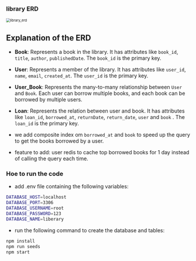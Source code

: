 ### library ERD

<image align='center' src="images/liberary.png" alt="library_erd" style="zoom: 67%;" />

## Explanation of the ERD
- **Book**: Represents a book in the library. It has attributes like `book_id`, `title`, `author`, `publishedDate`. The `book_id` is the primary key.

- **User**: Represents a member of the library. It has attributes like `user_id`, `name`, `email`, `created_at`. The `user_id` is the primary key.

- **User_Book**: Represents the many-to-many relationship between `User` and `Book`. Each user can borrow multiple books, and each book can be borrowed by multiple users.

- **Loan**: Represents the relation between user and book. It has attributes like `loan_id`, `borrowed_at`, `returnDate`, `return_date`, `user` and `book` . The `loan_id` is the primary key.

- we add composite index om `borrowed_at` and `book` to speed up the query to get the books borrowed by a user.

- feature to add: user redis to cache top borrowed books for 1 day instead of calling the query each time.

### Hoe to run the code
* add .env file containing the following variables:
```bash
DATABASE_HOST=localhost
DATABASE_PORT=3306
DATABASE_USERNAME=root
DATABASE_PASSWORD=123
DATABASE_NAME=liberary
```
* run the following command to create the database and tables:
```bash
npm install
npm run seeds
npm start
```
